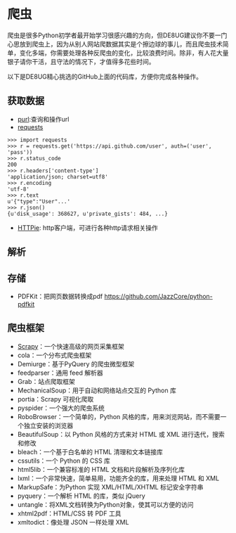 # 爬虫

爬虫是很多Python初学者最开始学习很感兴趣的方向，但DE8UG建议你不要一门心思放到爬虫上，因为从别人网站爬数据其实是个擦边球的事儿，而且爬虫技术简单，变化多端，你需要处理各种反爬虫的变化，比较浪费时间。除非，有人花大量银子请你干活，且守法的情况下，才值得多花些时间。

以下是DE8UG精心挑选的GitHub上面的代码库，方便你完成各种操作。

## 获取数据

* [purl](https://github.com/codeinthehole/purl):查询和操作url  
* [requests](https://github.com/psf/requests)

```
>>> import requests
>>> r = requests.get('https://api.github.com/user', auth=('user', 'pass'))
>>> r.status_code
200
>>> r.headers['content-type']
'application/json; charset=utf8'
>>> r.encoding
'utf-8'
>>> r.text
u'{"type":"User"...'
>>> r.json()
{u'disk_usage': 368627, u'private_gists': 484, ...}
```

* [HTTPie](https://github.com/jakubroztocil/httpie): http客户端，可进行各种http请求相关操作

## 解析


## 存储

* PDFKit：把网页数据转换成pdf  https://github.com/JazzCore/python-pdfkit


## 爬虫框架

* [Scrapy](https://github.com/scrapy/scrapy)：一个快速高级的网页采集框架
* cola：一个分布式爬虫框架
* Demiurge：基于PyQuery 的爬虫微型框架
* feedparser：通用 feed 解析器
* Grab：站点爬取框架
* MechanicalSoup：用于自动和网络站点交互的 Python 库
* portia：Scrapy 可视化爬取
* pyspider：一个强大的爬虫系统
* RoboBrowser：一个简单的，Python 风格的库，用来浏览网站，而不需要一个独立安装的浏览器
* BeautifulSoup：以 Python 风格的方式来对 HTML 或 XML 进行迭代，搜索和修改
* bleach：一个基于白名单的 HTML 清理和文本链接库
* cssutils：一个 Python 的 CSS 库
* html5lib：一个兼容标准的 HTML 文档和片段解析及序列化库
* lxml：一个非常快速，简单易用，功能齐全的库，用来处理 HTML 和 XML
* MarkupSafe：为Python 实现 XML/HTML/XHTML 标记安全字符串
* pyquery：一个解析 HTML 的库，类似 jQuery
* untangle：将XML文档转换为Python对象，使其可以方便的访问
* xhtml2pdf：HTML/CSS 转 PDF 工具
* xmltodict：像处理 JSON 一样处理 XML

